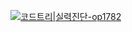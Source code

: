 
[![코드트리|실력진단-op1782](https://banner.codetree.ai/v1/banner/op1782)](https://www.codetree.ai/profiles/op1782)
